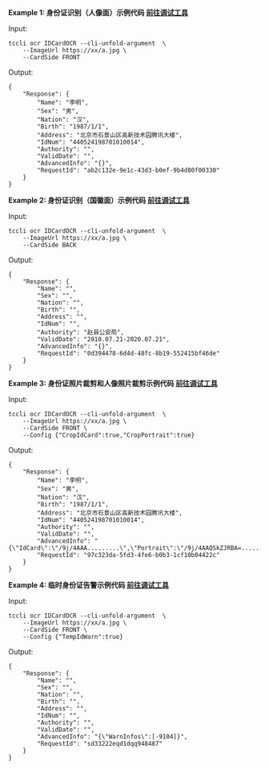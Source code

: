 **Example 1: 身份证识别（人像面）示例代码   [前往调试工具](https://console.cloud.tencent.com/api/explorer?Product=ocr&Version=2018-11-19&Action=IDCardOCR)**



Input: 

```
tccli ocr IDCardOCR --cli-unfold-argument  \
    --ImageUrl https://xx/a.jpg \
    --CardSide FRONT
```

Output: 
```
{
    "Response": {
        "Name": "李明",
        "Sex": "男",
        "Nation": "汉",
        "Birth": "1987/1/1",
        "Address": "北京市石景山区高新技术园腾讯大楼",
        "IdNum": "440524198701010014",
        "Authority": "",
        "ValidDate": "",
        "AdvancedInfo": "{}",
        "RequestId": "ab2c132e-9e1c-43d3-b0ef-9b4d80f00330"
    }
}
```

**Example 2: 身份证识别（国徽面）示例代码   [前往调试工具](https://console.cloud.tencent.com/api/explorer?Product=ocr&Version=2018-11-19&Action=IDCardOCR)**



Input: 

```
tccli ocr IDCardOCR --cli-unfold-argument  \
    --ImageUrl https://xx/a.jpg \
    --CardSide BACK
```

Output: 
```
{
    "Response": {
        "Name": "",
        "Sex": "",
        "Nation": "",
        "Birth": "",
        "Address": "",
        "IdNum": "",
        "Authority": "赵县公安局",
        "ValidDate": "2010.07.21-2020.07.21",
        "AdvancedInfo": "{}",
        "RequestId": "0d394478-6d4d-48fc-8b19-552415bf46de"
    }
}
```

**Example 3: 身份证照片裁剪和人像照片裁剪示例代码    [前往调试工具](https://console.cloud.tencent.com/api/explorer?Product=ocr&Version=2018-11-19&Action=IDCardOCR)**



Input: 

```
tccli ocr IDCardOCR --cli-unfold-argument  \
    --ImageUrl https://xx/a.jpg \
    --CardSide FRONT \
    --Config {"CropIdCard":true,"CropPortrait":true}
```

Output: 
```
{
    "Response": {
        "Name": "李明",
        "Sex": "男",
        "Nation": "汉",
        "Birth": "1987/1/1",
        "Address": "北京市石景山区高新技术园腾讯大楼",
        "IdNum": "440524198701010014",
        "Authority": "",
        "ValidDate": "",
        "AdvancedInfo": "{\"IdCard\":\"/9j/4AAA.........\",\"Portrait\":\"/9j/4AAQSkZJRBA=...........\"}",
        "RequestId": "97c323da-5fd3-4fe6-b0b3-1cf10b04422c"
    }
}
```

**Example 4: 临时身份证告警示例代码    [前往调试工具](https://console.cloud.tencent.com/api/explorer?Product=ocr&Version=2018-11-19&Action=IDCardOCR)**



Input: 

```
tccli ocr IDCardOCR --cli-unfold-argument  \
    --ImageUrl https://xx/a.jpg \
    --CardSide FRONT \
    --Config {"TempIdWarn":true}
```

Output: 
```
{
    "Response": {
        "Name": "",
        "Sex": "",
        "Nation": "",
        "Birth": "",
        "Address": "",
        "IdNum": "",
        "Authority": "",
        "ValidDate": "",
        "AdvancedInfo": "{\"WarnInfos\":[-9104]}",
        "RequestId": "sd33222eqd1dqq948487"
    }
}
```


